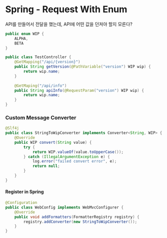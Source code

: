 # Spring - Request With Enum
API를 만들어서 전달을 했는데, API에 어떤 값을 던져야 할지 모른다?

```java
public enum WIP {
    ALPHA,
    BETA
}
```
```java
public class TestController {
    @GetMapping("/api/{version}")
    public String getVersion(@PathVariable("version") WIP wip) {
        return wip.name;
    }
    
    @GetMaping("/api/info") 
    public String apiInfo(@RequestParam("version") WIP wip) {
        return wip.name;
    }
}
```
### Custom Message Converter
```java
@Slf4j
public class StringToWipConverter implements Converter<String, WIP> {
    @Override
    public WIP convert(String value) {
        try {
            return WIP.valueOf(value.toUpperCase());
        } catch (IllegalArgumentException e) {
            log.error("failed convert error", e);
            return null;      
        }
    }
}
```
#### Register in Spring
```java
@Configuration
public class WebConfig implements WebMvcConfigurer {
    @Override
    public void addFormatters(FormatterRegistry registry) {
        registry.addConverter(new StringToWipConverter());
    }
}
```